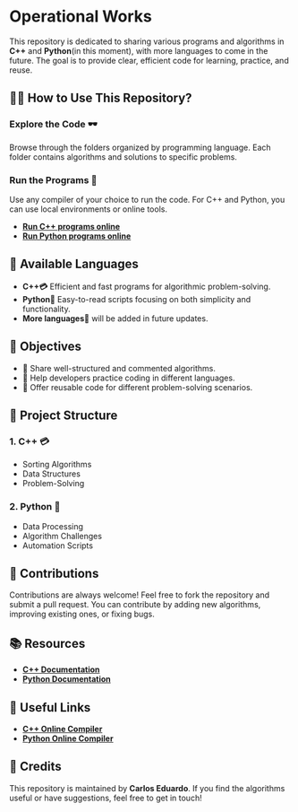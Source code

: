 # Operational Works
This repository is dedicated to sharing various programs and algorithms  in **C++** and **Python**(in this moment), with more languages to come in the future. The goal is to provide clear, efficient code for learning, practice, and reuse.

## 🧑‍💻 How to Use This Repository?

### Explore the Code 🕶️ 
Browse through the folders organized by programming language. Each folder contains algorithms and solutions to specific problems.
### Run the Programs 🏃
Use any compiler of your choice to run the code. For C++ and Python, you can use local environments or online tools.
   - **[Run C++ programs online](https://www.programiz.com/cpp-programming/online-compiler/)**
   - **[Run Python programs online](https://www.programiz.com/python-programming/online-compiler/)**

## 🚀 Available Languages
- **C++💳** Efficient and fast programs for algorithmic problem-solving.
- **Python🐍** Easy-to-read scripts focusing on both simplicity and functionality.
- **More languages🚀** will be added in future updates.

## 🎯 Objectives
- 📱 Share well-structured and commented algorithms.
- 💁 Help developers practice coding in different languages.
- 🤺 Offer reusable code for different problem-solving scenarios.

## 📂 Project Structure
### 1. C++ 💳
- Sorting Algorithms
- Data Structures
- Problem-Solving
### 2. Python 🐍
- Data Processing
- Algorithm Challenges
- Automation Scripts

## 👥 Contributions
Contributions are always welcome! Feel free to fork the repository and submit a pull request. You can contribute by adding new algorithms, improving existing ones, or fixing bugs.

## 📚 Resources
- **[C++ Documentation](https://en.cppreference.com/w/)**
- **[Python Documentation](https://docs.python.org/3/)**

## 🔗 Useful Links
- **[C++ Online Compiler](https://www.programiz.com/cpp-programming/online-compiler/)**
- **[Python Online Compiler](https://www.programiz.com/python-programming/online-compiler/)**

## 🏅 Credits
This repository is maintained by **Carlos Eduardo**. If you find the algorithms useful or have suggestions, feel free to get in touch!